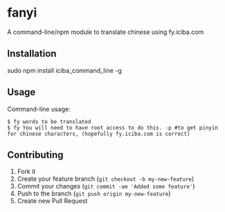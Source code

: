 # fanyi

A command-line/npm module to translate chinese using fy.iciba.com

## Installation

sudo npm install iciba_command_line -g

## Usage

Command-line usage:

    $ fy words to be translated
    $ fy You will need to have root access to do this. -p #to get pinyin for chinese characters, (hopefully fy.iciba.com is correct)

## Contributing

1. Fork it
2. Create your feature branch (`git checkout -b my-new-feature`)
3. Commit your changes (`git commit -am 'Added some feature'`)
4. Push to the branch (`git push origin my-new-feature`)
5. Create new Pull Request

